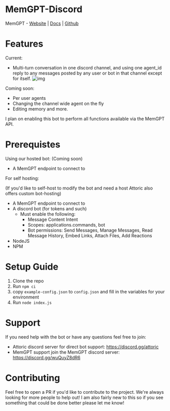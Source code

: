 # MemGPT-Discord
MemGPT - [Website](https://memgpt.ai/) | [Docs](https://memgpt.readme.io/docs) | [Github](https://github.com/cpacker/MemGPT)

# Features
Current:
- Multi-turn conversation in one discord channel, and using one agent_id reply to any messages posted by any user or bot in that channel except for itself.
![img](https://i.gyazo.com/f196ae7a40517e80a565596b6d58ffaf.png)

Coming soon:
- Per user agents
- Changing the channel wide agent on the fly
- Editing memory and more.

I plan on enabling this bot to perform all functions available via the MemGPT API.

# Prerequistes

Using our hosted bot: (Coming soon)
- A MemGPT endpoint to connect to

For self hosting: 

(If you'd like to self-host to modify the bot and need a host Attoric also offers custom bot-hosting)
- A MemGPT endpoint to connect to
- A discord bot (for tokens and such)
    - Must enable the following:
        - Message Content Intent
        - Scopes: applications.commands, bot
        - Bot permissions: Send Messages, Manage Messages, Read Message History, Embed Links, Attach Files, Add Reactions
- NodeJS
- NPM

# Setup Guide

1. Clone the repo
2. Run `npm ci`
3. copy `example-config.json` to  `config.json` and fill in the variables for your environment 
4. Run `node index.js`

# Support

If you need help with the bot or have any questions feel free to join:
- Attoric discord server for direct bot support: https://discord.gg/attoric
- MemGPT support join the MemGPT discord server: https://discord.gg/wuQuyZ8dR6

# Contributing

Feel free to open a PR if you'd like to contribute to the project. We're always looking for more people to help out! 
I am also fairly new to this so if you see something that could be done better please let me know!
